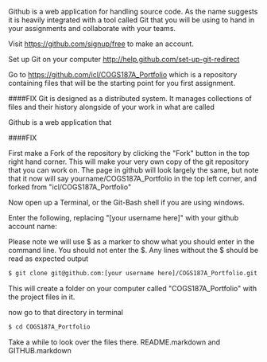 Github is a web application for handling source code. As the name suggests it is heavily integrated with a tool called Git that you will be using to hand in your assignments and collaborate with your teams.

Visit https://github.com/signup/free to make an account.

Set up Git on your computer http://help.github.com/set-up-git-redirect

Go to https://github.com/icl/COGS187A_Portfolio which is a repository containing files that will be the starting point for you first assignment.


####FIX
Git is designed as a distributed system. It manages collections of files and their history alongside of your work in what are called

Github is a web application that 

####FIX

First make a Fork of the repository by clicking the "Fork" button in the top right hand corner. This will make your very own copy of the git repository that you can work on. The page in github will look largely the same, but note that it now will say yourname/COGS187A\_Portfolio in the top left corner, and forked from "icl/COGS187A\_Portfolio"

Now open up a Terminal, or the Git-Bash shell if you are using windows.

Enter the following, replacing "[your username here]" with your github account name:

Please note we will use $ as a marker to show what you should enter in the command line. You should not enter the $. Any lines without the $ should be read as expected output

```bash
$ git clone git@github.com:[your username here]/COGS187A_Portfolio.git
```
This will create a folder on your computer called "COGS187A\_Portfolio" with the project files in it.

now go to that directory in terminal

```bash
$ cd COGS187A_Portfolio
```
Take a while to look over the files there. README.markdown and GITHUB.markdown 
